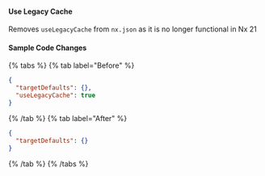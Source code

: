 #### Use Legacy Cache

Removes `useLegacyCache` from `nx.json` as it is no longer functional in Nx 21

#### Sample Code Changes

{% tabs %}
{% tab label="Before" %}

```json {% fileName="nx.json" %}
{
  "targetDefaults": {},
  "useLegacyCache": true
}
```

{% /tab %}
{% tab label="After" %}

```json {% fileName="nx.json" %}
{
  "targetDefaults": {}
}
```

{% /tab %}
{% /tabs %}
